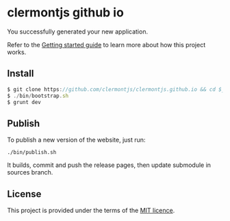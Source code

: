 clermontjs github io
===

You successfully generated your new application.

Refer to the [Getting started guide](doc/getting-statded.md) to learn more about
how this project works.

## Install

``` javascript
$ git clone https://github.com/clermontjs/clermontjs.github.io && cd $_
$ ./bin/bootstrap.sh
$ grunt dev
```

## Publish

To publish a new version of the website, just run:

```
./bin/publish.sh
```

It builds, commit and push the release pages, then update submodule in sources
branch.

## License

This project is provided under the terms of the
[MIT licence](http://opensource.org/licenses/MIT).

